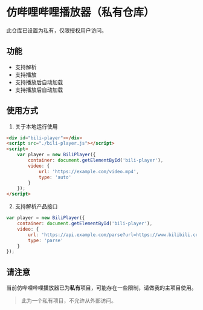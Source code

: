 # 仿哔哩哔哩播放器（私有仓库）

此仓库已设置为私有，仅限授权用户访问。

## 功能

- 支持解析
- 支持播放
- 支持播放后自动加载
- 支持播放后自动加载

## 使用方式

1. 关于本地运行使用

```html
<div id="bili-player"></div>
<script src="./bili-player.js"></script>
<script>
    var player = new BiliPlayer({
        container: document.getElementById('bili-player'),
        video: {
            url: 'https://example.com/video.mp4',
            type: 'auto'
        }
    });
</script>
```

2. 支持解析产品接口

```javascript
var player = new BiliPlayer({
    container: document.getElementById('bili-player'),
    video: {
        url: 'https://api.example.com/parse?url=https://www.bilibili.com/video/av12345678',
        type: 'parse'
    }
});
```

## 请注意

当前仿哔哩哔哩播放器已为**私有**项目，可能存在一些限制，请做我的主项目使用。

> 此为一个私有项目，不允许从外部访问。